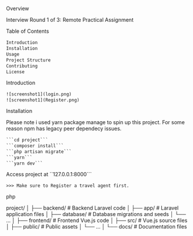Overview

Interview Round 1 of 3: Remote Practical Assignment

Table of Contents

    Introduction
    Installation
    Usage
    Project Structure
    Contributing
    License

Introduction

    ![screenshot1](login.png)
    ![screenshot1](Register.png)

Installation
 
Please note i used yarn package manage to spin up this project. For some reason npm has legacy peer dependecy issues.

    ```cd project```
    ```composer install```
    ```php artisan migrate```
    ```yarn```
    ```yarn dev```

Access project at ``127.0.0.1:8000```

    >>> Make sure to Register a travel agent first.


php

project/
│
├── backend/              # Backend Laravel code
│   ├── app/              # Laravel application files
│   ├── database/         # Database migrations and seeds
│   └── ...
│
├── frontend/             # Frontend Vue.js code
│   ├── src/              # Vue.js source files
│   ├── public/           # Public assets
│   └── ...
│
└── docs/                 # Documentation files
